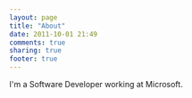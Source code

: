 ```yaml
---
layout: page
title: "About"
date: 2011-10-01 21:49
comments: true
sharing: true
footer: true
---
```


I'm a Software Developer working at Microsoft.